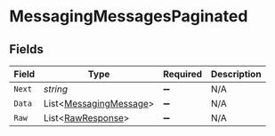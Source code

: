 # MessagingMessagesPaginated


## Fields

| Field                                                                 | Type                                                                  | Required                                                              | Description                                                           |
| --------------------------------------------------------------------- | --------------------------------------------------------------------- | --------------------------------------------------------------------- | --------------------------------------------------------------------- |
| `Next`                                                                | *string*                                                              | :heavy_minus_sign:                                                    | N/A                                                                   |
| `Data`                                                                | List<[MessagingMessage](../../Models/Components/MessagingMessage.md)> | :heavy_minus_sign:                                                    | N/A                                                                   |
| `Raw`                                                                 | List<[RawResponse](../../Models/Components/RawResponse.md)>           | :heavy_minus_sign:                                                    | N/A                                                                   |